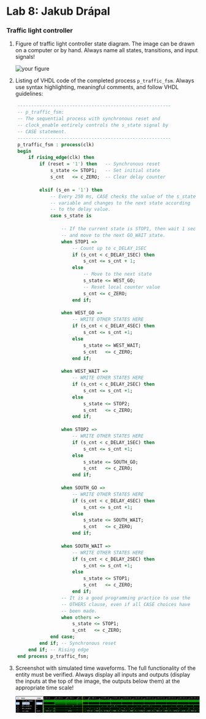 # Lab 8: Jakub Drápal

### Traffic light controller

1. Figure of traffic light controller state diagram. The image can be drawn on a computer or by hand. Always name all states, transitions, and input signals!

   ![your figure](images/ukol.JPG)

2. Listing of VHDL code of the completed process `p_traffic_fsm`. Always use syntax highlighting, meaningful comments, and follow VHDL guidelines:

```vhdl
    --------------------------------------------------------
    -- p_traffic_fsm:
    -- The sequential process with synchronous reset and 
    -- clock_enable entirely controls the s_state signal by 
    -- CASE statement.
    --------------------------------------------------------
    p_traffic_fsm : process(clk)
    begin
        if rising_edge(clk) then
            if (reset = '1') then   -- Synchronous reset
                s_state <= STOP1;   -- Set initial state
                s_cnt   <= c_ZERO;  -- Clear delay counter

            elsif (s_en = '1') then
                -- Every 250 ms, CASE checks the value of the s_state 
                -- variable and changes to the next state according 
                -- to the delay value.
                case s_state is

                    -- If the current state is STOP1, then wait 1 sec
                    -- and move to the next GO_WAIT state.
                    when STOP1 =>
                        -- Count up to c_DELAY_1SEC
                        if (s_cnt < c_DELAY_1SEC) then
                            s_cnt <= s_cnt + 1;
                        else
                            -- Move to the next state
                            s_state <= WEST_GO;
                            -- Reset local counter value
                            s_cnt <= c_ZERO;
                        end if;

                    when WEST_GO =>
                        -- WRITE OTHER STATES HERE
                        if (s_cnt < c_DELAY_4SEC) then 
                            s_cnt <= s_cnt +1; 
                        else
                            s_state <= WEST_WAIT;
                            s_cnt   <= c_ZERO;     
                        end if;
                        
                    when WEST_WAIT =>
                        -- WRITE OTHER STATES HERE
                        if (s_cnt < c_DELAY_2SEC) then 
                            s_cnt <= s_cnt +1; 
                        else
                            s_state <= STOP2;
                            s_cnt   <= c_ZERO;     
                        end if;    
                        
                    when STOP2 =>
                        -- WRITE OTHER STATES HERE
                        if (s_cnt < c_DELAY_1SEC) then 
                            s_cnt <= s_cnt +1; 
                        else
                            s_state <= SOUTH_GO;
                            s_cnt   <= c_ZERO;     
                        end if;    
                        
                    when SOUTH_GO =>
                        -- WRITE OTHER STATES HERE
                        if (s_cnt < c_DELAY_4SEC) then 
                            s_cnt <= s_cnt +1; 
                        else
                            s_state <= SOUTH_WAIT;
                            s_cnt   <= c_ZERO;     
                        end if;        
                    
                    when SOUTH_WAIT =>
                        -- WRITE OTHER STATES HERE
                        if (s_cnt < c_DELAY_2SEC) then 
                            s_cnt <= s_cnt +1; 
                        else
                            s_state <= STOP1;
                            s_cnt   <= c_ZERO;     
                        end if;         
                    -- It is a good programming practice to use the 
                    -- OTHERS clause, even if all CASE choices have 
                    -- been made.
                    when others =>
                        s_state <= STOP1;
                        s_cnt   <= c_ZERO;
                end case;
            end if; -- Synchronous reset
        end if; -- Rising edge
    end process p_traffic_fsm;
```

3. Screenshot with simulated time waveforms. The full functionality of the entity must be verified. Always display all inputs and outputs (display the inputs at the top of the image, the outputs below them) at the appropriate time scale!

   ![your figure](images/waves.png)
